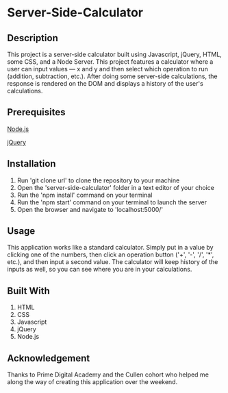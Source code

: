 # Server-Side-Calculator

## Description

This project is a server-side calculator built using Javascript, jQuery, HTML, some CSS, and a Node Server. This project features a calculator where a user can input values — x and y and then select which operation to run (addition, subtraction, etc.). After doing some server-side calculations, the response is rendered on the DOM and displays a history of the user's calculations.

## Prerequisites

[Node.js](https://nodejs.org/en/)

[jQuery](https://jquery.com/)

## Installation

1. Run 'git clone url' to clone the repository to your machine
2. Open the 'server-side-calculator' folder in a text editor of your choice
3. Run the 'npm install' command on your terminal
4. Run the 'npm start' command on your terminal to launch the server
5. Open the browser and navigate to 'localhost:5000/'

## Usage

This application works like a standard calculator. Simply put in a value by clicking one of the numbers, then click an operation button ('+', '-', '/', '\*', etc.), and then input a second value. The calculator will keep history of the inputs as well, so you can see where you are in your calculations.

## Built With

1. HTML
2. CSS
3. Javascript
4. jQuery
5. Node.js

## Acknowledgement

Thanks to Prime Digital Academy and the Cullen cohort who helped me along the way of creating this application over the weekend.
